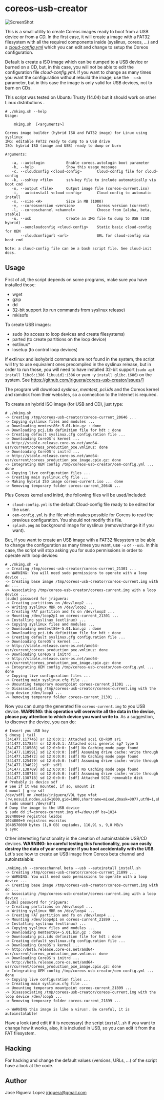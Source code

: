 coreos-usb-creator
==================

![ScreenShot](booting.png)

This is a small utility to create Coreos images ready to boot from a USB device
or from a CD. In the first case, it will create a image with a FAT32 filesystem
with all the required components inside (syslinux, coreos, ...) and a
[*cloud-config.yml*](https://coreos.com/docs/cluster-management/setup/cloudinit-cloud-config) which you can edit and change to setup the Coreos
configuration.

Default is create a ISO image which can be dumped to a USB device or burned on a
CD, but, in this case, you will not be able to edit the configuration file
*cloud-config.yml*. If you want to change as many times you want the configuration
without rebuild the image, use the `--usb` parameter, but in this case the image
is only valid for USB devices, not to burn on CDs.


This script was tested on Ubuntu Trusty (14.04) but it should work on
other Linux distributions .


```shell
# ./mkimg.sh --help
Usage:

    mkimg.sh  [<arguments>]

Coreos image builder (hybrid ISO and FAT32 image) for Linux using syslinux
IMG: editable FAT32 ready to dump to a USB drive
ISO: hybrid ISO (image and USB) ready to dump or burn

Arguments:

   -a, --autologin          Enable coreos.autologin boot parameter
   -h, --help               Show this usage message
   -c, --cloudconfig <cloud-config>       Cloud-config file for cloud-config
   -k, --sshkey <file>      ssh-key file to include automatically via boot cmd
   -o, --output <file>      Output image file (coreos-current.iso)
   -i, --autoinstall <cloud-config>       Cloud-config to automatic install
   -s, --size <#>           Size in MB (1000)
   -v, --coreosversion <version>          Coreos version (current)
   -l, --coreoschannel <channel>          Choose from [alpha, beta, stable]
   -u, --usb                Create an IMG file to dump to USB (ISO hybrid)
       --oemcloudconfig <cloud-config>    Static basic cloud-config for OEM
       --cloudconfigurl <url>             URL for cloud-config via boot cmd

Note: a cloud-config file can be a bash script file. See cloud-init docs.

```


Usage
-----

First of all, the script depends on some programs, make sure you have installed
those:

* wget
* gzip
* dd
* 32-bit support (to run commands from syslinux release)
* mkisofs


To create USB images:

* sudo (to access to loop devices and create filesystems)
* parted (to create partitions on the loop device)
* extlinux*
* losetup (to control loop devices)


If extlinux and isohybrid commands are not found in the system, the script will
try to use equivalent ones precompiled in the syslinux release, but in order
to run those, you will need to have installed 32-bit support
(`sudo apt install libc6:i386 libuuid1:i386` or yum -y `install glibc.i686`)
on the system. See https://github.com/jriguera/coreos-usb-creator/issues/1


The program will download *syslinux*, *memtest*, *pci.ids* and the Coreos
kernel and ramdisk from their websites, so a connection to the Internet 
is required.

To create an hybrid ISO image (for USB and CD), just type:

```shell
# ./mkimg.sh
-> Creating /tmp/coreos-usb-creator/coreos-current_20646 ...
-> Copying syslinux files and modules ...
-> Downloading memtest86+-5.01.bin.gz : done
-> Downloading pci.ids definition file for hdt : done
-> Creating default syslinux.cfg configuration file ...
-> Downloading CoreOS's kernel ...
-> http://stable.release.core-os.net/amd64-usr/current/coreos_production_pxe.vmlinuz: done
-> Downloading CoreOS's initrd ...
-> http://stable.release.core-os.net/amd64-usr/current/coreos_production_pxe_image.cpio.gz: done
-> Integrating OEM config /tmp/coreos-usb-creator/oem-config.yml ... done
-> Copying live configuration files ...
-> Creating main syslinux.cfg file ...
-> Making hybrid ISO image coreos-current.iso ... done
-> Removing temporary folder coreos-current_20646 ...
```

Plus Coreos kernel and initrd, the following files will be used/included:

 * `cloud-config.yml` is the default Cloud-config file ready to be edited for
 the user.
 * `oem-config.yml` is the file which makes possible for Coreos to read the
 previous configuration. You should not modify this file.
 * `splash.png` as background image for syslinux (remove/change it if you want).


 But, if you want to create an USB image with a FAT32 filesystem to be able
 to change the configuration as many times you want, use `-u` or `--usb`. In this case, the script will stop asking you for sudo permissions in order to
 operate with loop devices:


 ```shell
# ./mkimg.sh -u
-> Creating /tmp/coreos-usb-creator/coreos-current_21301 ...
-> WARNING: You will need sudo permissions to operate with a loop device ...
-> Creating base image /tmp/coreos-usb-creator/coreos-current.img with dd ...
-> Associating /tmp/coreos-usb-creator/coreos-current.img with a loop device ...
[sudo] password for jriguera:
-> Creating partitions on /dev/loop2 ...
-> Writing syslinux MBR on /dev/loop2 ...
-> Creating FAT partition and fs on /dev/loop2 ...
-> Mounting /dev/loop2p1 on coreos-current_21301 ...
-> Installing syslinux (extlinux) ...
-> Copying syslinux files and modules ...
-> Downloading memtest86+-5.01.bin.gz : done
-> Downloading pci.ids definition file for hdt : done
-> Creating default syslinux.cfg configuration file ...
-> Downloading CoreOS's kernel ...
-> http://stable.release.core-os.net/amd64-usr/current/coreos_production_pxe.vmlinuz: done
-> Downloading CoreOS's initrd ...
-> http://stable.release.core-os.net/amd64-usr/current/coreos_production_pxe_image.cpio.gz: done
-> Integrating OEM config /tmp/coreos-usb-creator/oem-config.yml ... done
-> Copying live configuration files ...
-> Creating main syslinux.cfg file ...
-> Umounting temporary mountpoint coreos-current_21301 ...
-> Disassociating /tmp/coreos-usb-creator/coreos-current.img with the loop device /dev/loop3 ...
-> Removing temporary folder coreos-current_21301 ...

 ```

 Now you can dump the generated file `coreos-current.img` to you USB device.
 **WARNING: this operation will overwrite all the data in the device, please
 pay attention to which device you want write to**. As a suggestion, to
discover the device, you can do:

```shell
# Insert you USB key
$ dmesg | tail
[341477.117746] sr 12:0:0:1: Attached scsi CD-ROM sr1
[341477.117834] sr 12:0:0:1: Attached scsi generic sg7 type 5
[341477.118586] sd 12:0:0:0: [sdf] No Caching mode page found
[341477.118591] sd 12:0:0:0: [sdf] Assuming drive cache: write through
[341477.125472] sd 12:0:0:0: [sdf] No Caching mode page found
[341477.125479] sd 12:0:0:0: [sdf] Assuming drive cache: write through
[341477.134622]  sdf: sdf1
[341477.138709] sd 12:0:0:0: [sdf] No Caching mode page found
[341477.138714] sd 12:0:0:0: [sdf] Assuming drive cache: write through
[341477.138718] sd 12:0:0:0: [sdf] Attached SCSI removable disk
# Probably is device sdf
# See if it was mounted, if so, umount it
$ mount | grep sdf
/dev/sdf1 on /media/jriguera/VOL type vfat (rw,nosuid,nodev,uid=1000,gid=1000,shortname=mixed,dmask=0077,utf8=1,showexec,flush,uhelper=udisks2)
$ sudo umount /dev/sdf1
# Dump the image to the USB device
$ sudo dd if=coreos-current.img of=/dev/sdf bs=1024
1024000+0 registros leídos
1024000+0 registros escritos
1048576000 bytes (1,0 GB) copiados, 116,91 s, 9,0 MB/s
$ sync
```

 Other interesting functionality is the creation of autoinstalable USB/CD
 devices. **WARNING: be careful testing this functionality, you can easily
 destroy the data of your computer if you boot accidentally with the USB**.
 Let's see how to create an USB image from Coreos beta channel and autoinstalable:

 ```shell
 ./mkimg.sh --coreoschannel beta --usb --autoinstall install.sh
-> Creating /tmp/coreos-usb-creator/coreos-current_21899 ...
-> WARNING: You will need sudo permissions to operate with a loop device ...
-> Creating base image /tmp/coreos-usb-creator/coreos-current.img with dd ...
-> Associating /tmp/coreos-usb-creator/coreos-current.img with a loop device ...
[sudo] password for jriguera:
-> Creating partitions on /dev/loop4 ...
-> Writing syslinux MBR on /dev/loop4 ...
-> Creating FAT partition and fs on /dev/loop4 ...
-> Mounting /dev/loop4p1 on coreos-current_21899 ...
-> Installing syslinux (extlinux) ...
-> Copying syslinux files and modules ...
-> Downloading memtest86+-5.01.bin.gz : done
-> Downloading pci.ids definition file for hdt : done
-> Creating default syslinux.cfg configuration file ...
-> Downloading CoreOS's kernel ...
-> http://beta.release.core-os.net/amd64-usr/current/coreos_production_pxe.vmlinuz: done
-> Downloading CoreOS's initrd ...
-> http://beta.release.core-os.net/amd64-usr/current/coreos_production_pxe_image.cpio.gz: done
-> Integrating OEM config /tmp/coreos-usb-creator/oem-config.yml ... done
-> Copying live configuration files ...
-> Creating main syslinux.cfg file ...
-> Umounting temporary mountpoint coreos-current_21899 ...
-> Disassociating /tmp/coreos-usb-creator/coreos-current.img with the loop device /dev/loop5 ...
-> Removing temporary folder coreos-current_21899 ...

-> WARNING this image is like a virus!. Be careful, it is autoinstalable!

 ```

Have a look (and edit if it is necessary) the script `install.sh` if you want
to change how it works, also, it is included in USB, so you can edit it
from the FAT filesystem.


Hacking
-------

For hacking and change the default values (versions, URLs, ...) of the script have a look at the code.


Author
------

Jose Riguera Lopez <jriguera@gmail.com>
